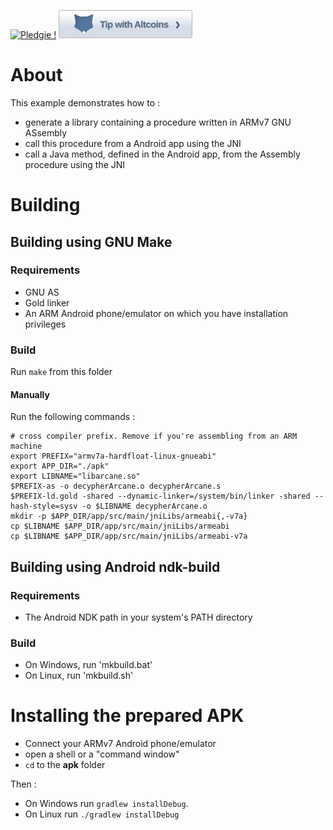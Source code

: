 [![Pledgie !](https://pledgie.com/campaigns/32702.png)](https://pledgie.com/campaigns/32702)
[![Tip with Altcoins](https://raw.githubusercontent.com/Miouyouyou/Shapeshift-Tip-button/9e13666e9d0ecc68982fdfdf3625cd24dd2fb789/Tip-with-altcoin.png)](https://shapeshift.io/shifty.html?destination=16zwQUkG29D49G6C7pzch18HjfJqMXFNrW&output=BTC)

# About

This example demonstrates how to :

* generate a library containing a procedure written in ARMv7 GNU ASsembly
* call this procedure from a Android app using the JNI
* call a Java method, defined in the Android app, from the Assembly procedure using the JNI

# Building
## Building using GNU Make

### Requirements

* GNU AS
* Gold linker
* An ARM Android phone/emulator on which you have installation privileges

### Build

Run `make` from this folder

#### Manually

Run the following commands :

```
# cross compiler prefix. Remove if you're assembling from an ARM machine
export PREFIX="armv7a-hardfloat-linux-gnueabi"
export APP_DIR="./apk"
export LIBNAME="libarcane.so"
$PREFIX-as -o decypherArcane.o decypherArcane.s
$PREFIX-ld.gold -shared --dynamic-linker=/system/bin/linker -shared --hash-style=sysv -o $LIBNAME decypherArcane.o
mkdir -p $APP_DIR/app/src/main/jniLibs/armeabi{,-v7a}
cp $LIBNAME $APP_DIR/app/src/main/jniLibs/armeabi
cp $LIBNAME $APP_DIR/app/src/main/jniLibs/armeabi-v7a
```

## Building using Android ndk-build

### Requirements

* The Android NDK path in your system's PATH directory

### Build

* On Windows, run 'mkbuild.bat'
* On Linux, run 'mkbuild.sh'

# Installing the prepared APK

* Connect your ARMv7 Android phone/emulator
* open a shell or a "command window"
* `cd` to the **apk** folder

Then :
* On Windows run `gradlew installDebug`.
* On Linux run `./gradlew installDebug`

